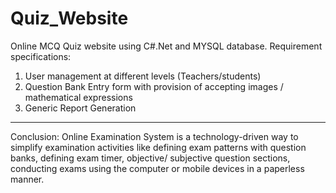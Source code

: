 # Quiz_Website
Online MCQ Quiz website using C#.Net and MYSQL database.
Requirement specifications:
1. User management at different levels (Teachers/students)
2. Question Bank Entry form with provision of accepting images / mathematical
expressions
3. Generic Report Generation
<hr>
Conclusion:
Online Examination System is a technology-driven way to simplify examination activities like defining exam patterns with question
banks, defining exam timer, objective/ subjective question sections, conducting exams using the computer or mobile devices in a paperless
manner.
